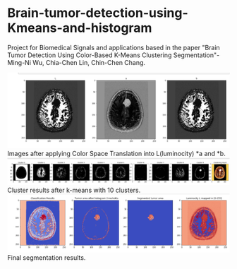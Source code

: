 # Brain-tumor-detection-using-Kmeans-and-histogram
Project for Biomedical Signals and applications based in the paper
"Brain Tumor Detection Using Color-Based K-Means Clustering Segmentation"-Ming-Ni Wu, Chia-Chen Lin, Chin-Chen Chang.
  

![img](https://github.com/NikosMouzakitis/Brain-tumor-detection-using-Kmeans-and-histogram/blob/master/LABclab.png)
Images after applying Color Space Translation into L(luminocity) *a and *b.
![img](https://github.com/NikosMouzakitis/Brain-tumor-detection-using-Kmeans-and-histogram/blob/master/clusterresults.png)
Cluster results after k-means with 10 clusters.
![img](https://github.com/NikosMouzakitis/Brain-tumor-detection-using-Kmeans-and-histogram/blob/master/final.png)
Final segmentation results.
